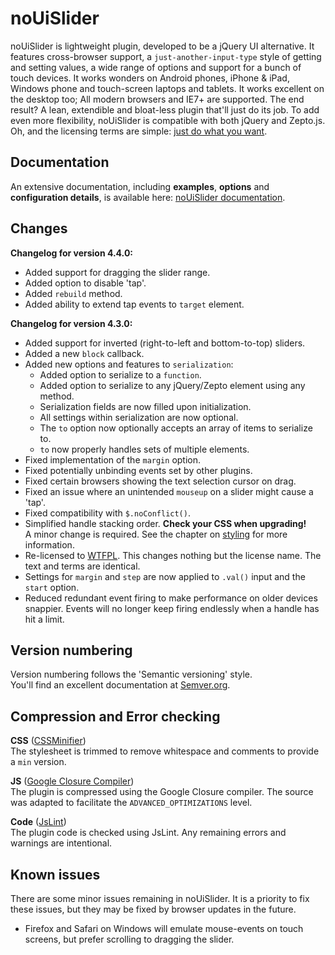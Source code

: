 # noUiSlider

noUiSlider is lightweight plugin, developed to be a jQuery UI alternative. It features cross-browser support, a `just-another-input-type` style of getting and setting values, a wide range of options and support for a bunch of touch devices. It works wonders on Android phones, iPhone & iPad, Windows phone and touch-screen laptops and tablets. It works excellent on the desktop too; All modern browsers and IE7+ are supported. The end result? A lean, extendible and bloat-less plugin that'll just do its job. To add even more flexibility, noUiSlider is compatible with both jQuery and Zepto.js. Oh, and the licensing terms are simple: [just do what you want](http://refreshless.com/nouislider/terms-of-use).

Documentation
-------

An extensive documentation, including **examples**, **options** and **configuration details**, is available here: [noUiSlider documentation](http://refreshless.com/nouislider/).

Changes
-------

**Changelog for version 4.4.0:**
+ Added support for dragging the slider range.
+ Added option to disable 'tap'.
+ Added `rebuild` method.
+ Added ability to extend tap events to `target` element.

**Changelog for version 4.3.0:**
+ Added support for inverted (right-to-left and bottom-to-top) sliders.
+ Added a new `block` callback.
+ Added new options and features to `serialization`:  
  + Added option to serialize to a `function`.
  + Added option to serialize to any jQuery/Zepto element using any method.
  + Serialization fields are now filled upon initialization.
  + All settings within serialization are now optional.
  + The `to` option now optionally accepts an array of items to serialize to.
  + `to` now properly handles sets of multiple elements.
+ Fixed implementation of the `margin` option.
+ Fixed potentially unbinding events set by other plugins.
+ Fixed certain browsers showing the text selection cursor on drag.
+ Fixed an issue where an unintended `mouseup` on a slider might cause a 'tap'.
+ Fixed compatibility with `$.noConflict()`.
+ Simplified handle stacking order. **Check your CSS when upgrading!**  
  A minor change is required. See the chapter on [styling](http://refreshless.com/nouislider/slider-design-styles) for more information.
+ Re-licensed to [WTFPL](http://www.wtfpl.net/about/). This changes nothing but the license name. The text and terms are identical.
+ Settings for `margin` and `step` are now applied to `.val()` input and the `start` option.
+ Reduced redundant event firing to make performance on older devices snappier. Events will no longer keep firing endlessly when a handle has hit a limit.

Version numbering
------------------------------
Version numbering follows the 'Semantic versioning' style.  
You'll find an excellent documentation at [Semver.org](http://semver.org/).

Compression and Error checking
------------------------------
**CSS** ([CSSMinifier](http://cssminifier.com/))  
The stylesheet is trimmed to remove whitespace and comments to provide a `min` version.

**JS** ([Google Closure Compiler](http://closure-compiler.appspot.com/home))  
The plugin is compressed using the Google Closure compiler. The source was adapted to facilitate the `ADVANCED_OPTIMIZATIONS` level.

**Code** ([JsLint](http://jslint.com/))  
The plugin code is checked using JsLint. Any remaining errors and warnings are intentional.

Known issues
------------
There are some minor issues remaining in noUiSlider. It is a priority to fix these issues, but they may be fixed by browser updates in the future.

+ Firefox and Safari on Windows will emulate mouse-events on touch screens, but prefer scrolling to dragging the slider.
